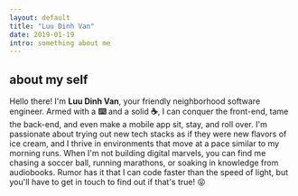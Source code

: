 ```yaml
---
layout: default
title: "Luu Dinh Van"
date: 2019-01-19
intro: something about me
---
```


## about my self

Hello there! I'm **Luu Dinh Van**, your friendly neighborhood software engineer. Armed with a **⌨️** and a solid **☕️**, I can conquer the front-end, tame the back-end, and even make a mobile app sit, stay, and roll over. I'm passionate about trying out new tech stacks as if they were new flavors of ice cream, and I thrive in environments that move at a pace similar to my morning runs. When I'm not building digital marvels, you can find me chasing a soccer ball, running marathons, or soaking in knowledge from audiobooks. Rumor has it that I can code faster than the speed of light, but you'll have to get in touch to find out if that's true! 😝
